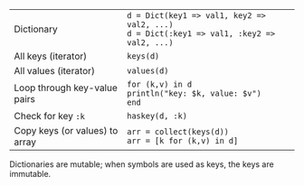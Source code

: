 
|                                |                                                                                              |
| ------------------------------ | -------------------------------------------------------------------------------------------- |
| Dictionary                     | `d = Dict(key1 => val1, key2 => val2, ...)`<br>`d = Dict(:key1 => val1, :key2 => val2, ...)` |
| All keys (iterator)            | `keys(d)`                                                                                    |
| All values (iterator)          | `values(d)`                                                                                  |
| Loop through key-value pairs   | `for (k,v) in d`<br>`println("key: $k, value: $v")`<br>`end`                                 |
| Check for key `:k`             | `haskey(d, :k)`                                                                              |
| Copy keys (or values) to array | `arr = collect(keys(d))`<br>`arr = [k for (k,v) in d]`                                       |

Dictionaries are mutable; when symbols are used as keys, the keys are immutable.
